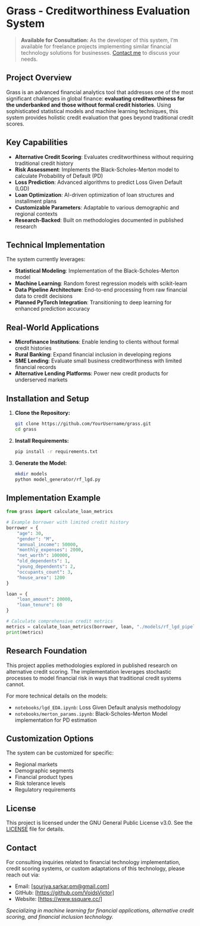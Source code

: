 # Grass - Creditworthiness Evaluation System

> **Available for Consultation:** As the developer of this system, I'm available for freelance projects implementing similar financial technology solutions for businesses. [Contact me](#contact) to discuss your needs.

## Project Overview

Grass is an advanced financial analytics tool that addresses one of the most significant challenges in global finance: **evaluating creditworthiness for the underbanked and those without formal credit histories**. Using sophisticated statistical models and machine learning techniques, this system provides holistic credit evaluation that goes beyond traditional credit scores.

## Key Capabilities

- **Alternative Credit Scoring**: Evaluates creditworthiness without requiring traditional credit history
- **Risk Assessment**: Implements the Black-Scholes-Merton model to calculate Probability of Default (PD)
- **Loss Prediction**: Advanced algorithms to predict Loss Given Default (LGD)
- **Loan Optimization**: AI-driven optimization of loan structures and installment plans
- **Customizable Parameters**: Adaptable to various demographic and regional contexts
- **Research-Backed**: Built on methodologies documented in published research

## Technical Implementation

The system currently leverages:
- **Statistical Modeling**: Implementation of the Black-Scholes-Merton model
- **Machine Learning**: Random forest regression models with scikit-learn
- **Data Pipeline Architecture**: End-to-end processing from raw financial data to credit decisions
- **Planned PyTorch Integration**: Transitioning to deep learning for enhanced prediction accuracy

## Real-World Applications

- **Microfinance Institutions**: Enable lending to clients without formal credit histories
- **Rural Banking**: Expand financial inclusion in developing regions
- **SME Lending**: Evaluate small business creditworthiness with limited financial records
- **Alternative Lending Platforms**: Power new credit products for underserved markets

## Installation and Setup

1. **Clone the Repository:**
   ```sh
   git clone https://github.com/YourUsername/grass.git
   cd grass
   ```

2. **Install Requirements:**
   ```sh
   pip install -r requirements.txt
   ```

3. **Generate the Model:**
   ```sh
   mkdir models
   python model_generator/rf_lgd.py
   ```

## Implementation Example

```python
from grass import calculate_loan_metrics

# Example borrower with limited credit history
borrower = {
    "age": 30,
    "gender": "M",
    "annual_income": 50000,
    "monthly_expenses": 2000,
    "net_worth": 100000,
    "old_dependents": 1,
    "young_dependents": 2,
    "occupants_count": 3,
    "house_area": 1200
}

loan = {
    "loan_amount": 20000,
    "loan_tenure": 60
}

# Calculate comprehensive credit metrics
metrics = calculate_loan_metrics(borrower, loan, "./models/rf_lgd_pipeline.pkl")
print(metrics)
```

## Research Foundation

This project applies methodologies explored in published research on alternative credit scoring. The implementation leverages stochastic processes to model financial risk in ways that traditional credit systems cannot.

For more technical details on the models:
- `notebooks/lgd_EDA.ipynb`: Loss Given Default analysis methodology
- `notebooks/merton_params.ipynb`: Black-Scholes-Merton Model implementation for PD estimation

## Customization Options

The system can be customized for specific:
- Regional markets
- Demographic segments
- Financial product types
- Risk tolerance levels
- Regulatory requirements

## License

This project is licensed under the GNU General Public License v3.0. See the [LICENSE](./LICENSE) file for details.

## Contact

For consulting inquiries related to financial technology implementation, credit scoring systems, or custom adaptations of this technology, please reach out via:

- Email: [sourjya.sarkar.pm@gmail.com]
- GitHub: [https://github.com/VoidsVictor]
- Website: [https://www.ssquare.cc/]

*Specializing in machine learning for financial applications, alternative credit scoring, and financial inclusion technology.*
